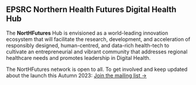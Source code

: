## EPSRC Northern Health Futures Digital Health Hub

The **NortHFutures** Hub is envisioned as a world-leading innovation ecosystem that will facilitate the research, development, and acceleration of responsibly designed, human-centred, and data-rich health-tech to cultivate an entrepreneurial and vibrant community that addresses regional healthcare needs and promotes leadership in Digital Health.

The NortHFutures network is open to all. To get involved and keep updated about the launch this Autumn 2023: [Join the mailing list → ](https://forms.office.com/e/0djkzsL44a)
